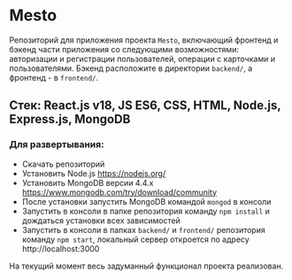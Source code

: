 
# Mesto

Репозиторий для приложения проекта `Mesto`, включающий фронтенд и бэкенд части приложения со следующими возможностями: авторизации и регистрации пользователей, операции с карточками и пользователями. Бэкенд расположите в директории `backend/`, а фронтенд - в `frontend/`. 

## Стек: React.js v18, JS ES6, CSS, HTML, Node.js, Express.js, MongoDB

### Для развертывания:
* Скачать репозиторий
* Установить Node.js https://nodejs.org/
* Установить MongoDB версии 4.4.x https://www.mongodb.com/try/download/community
* После установки запустить MongoDB командой `mongod` в консоли
* Запустить в консоли в папке репозитория команду `npm install` и дождаться установки всех зависимостей
* Запустить в консоли в папках `backend/` и `frontend/` репозитория команду `npm start`, локальный сервер откроется по адресу http://localhost:3000

На текущий момент весь задуманный функционал проекта реализован. <br/>
